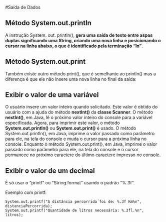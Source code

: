 #Saída de Dados

## Método System.out.println
A instrução System. out. println(), **gera uma saída de texto entre aspas duplas significando uma String, criando uma nova linha e posicionando o cursor na linha abaixo, o que é identificado pela terminação “ln”**.
## Método System.out.print
Também existe outro método print(), que é semelhante ao println() mas a diferença é que ele não insere uma nova linha no final da saída:
## Exibir o valor de uma variável
  O usuário insere um valor inteiro quando solicitado.  Este valor é obtido do usuário com a ajuda do método  **nextInt()**  da  **classe Scanner**. O método **nextInt()**, em Java, lê o próximo valor inteiro do console para a variável especificada.
Agora, para imprimir este valor, o método **System.out.println()** ou **System.out.print()** é usado. O método System.out.println(), em Java, imprime o valor passado como parâmetro para ele, na tela do console e muda o cursor para a próxima linha no console. Enquanto o método System.out.print(), em Java, imprime o valor passado como parâmetro para ele, na tela do console e o cursor permanece no próximo caractere do último caractere impresso no console.
## Exibir o valor de um decimal

É só usar o “printf” ou “String.format” usando o padrão “%.3f”.

Exemplo com printf:

```
System.out.printf("A distância percorrida´foi de: %.3f Km%n", distanciaPercorrida);
System.out.printf("Quantidade de litros necessária: %.3fl.%n", litros);
```

